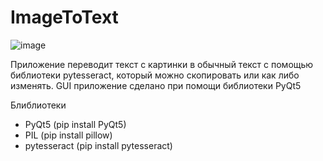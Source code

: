 # ImageToText

![image](https://user-images.githubusercontent.com/112519966/219885149-6afc9152-5129-499a-af3b-86b5b7b31e91.png)

Приложение переводит текст с картинки в обычный текст с помощью библиотеки pytesseract, который можно скопировать или как либо изменять.
GUI приложение сделано при помощи библиотеки PyQt5

Блиблиотеки 
 - PyQt5 (pip install PyQt5)
 - PIL (pip install pillow)
 - pytesseract (pip install pytesseract)
